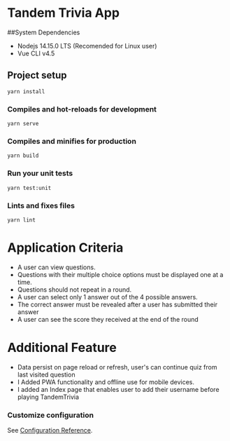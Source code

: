 # Tandem Trivia App

##System Dependencies
* Nodejs 14.15.0 LTS (Recomended for Linux user)
* Vue CLI v4.5 

## Project setup
```
yarn install
```

### Compiles and hot-reloads for development
```
yarn serve
```

### Compiles and minifies for production
```
yarn build
```

### Run your unit tests
```
yarn test:unit
```

### Lints and fixes files
```
yarn lint
```

# Application Criteria
* A user can view questions.
* Questions with their multiple choice options must be displayed one at a time.
* Questions should not repeat in a round.
* A user can select only 1 answer out of the 4 possible answers.
* The correct answer must be revealed after a user has submitted their answer
* A user can see the score they received at the end of the round

# Additional Feature
* Data persist on page reload or refresh, user's can continue quiz from last visited question
* I Added PWA functionality and offline use for mobile devices.
* I added an Index page that enables user to add their username before playing TandemTrivia
### Customize configuration
See [Configuration Reference](https://cli.vuejs.org/config/).
